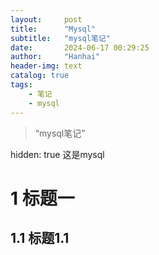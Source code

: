 ```yaml
---
layout:     post
title:      "Mysql"
subtitle:   "mysql笔记"
date:       2024-06-17 00:29:25
author:     "Hanhai"
header-img: text
catalog: true
tags:
    - 笔记
    - mysql
---
```


> “mysql笔记” 

hidden: true
这是mysql
# 1 标题一
## 1.1 标题1.1



